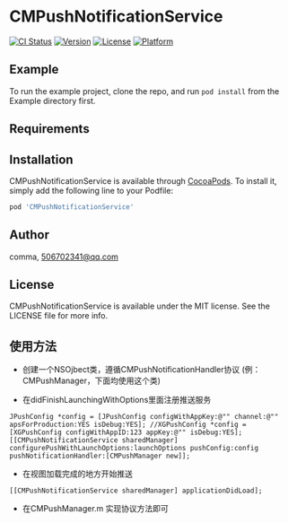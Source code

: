 # CMPushNotificationService

[![CI Status](http://img.shields.io/travis/comma/CMPushNotificationService.svg?style=flat)](https://travis-ci.org/comma/CMPushNotificationService)
[![Version](https://img.shields.io/cocoapods/v/CMPushNotificationService.svg?style=flat)](http://cocoapods.org/pods/CMPushNotificationService)
[![License](https://img.shields.io/cocoapods/l/CMPushNotificationService.svg?style=flat)](http://cocoapods.org/pods/CMPushNotificationService)
[![Platform](https://img.shields.io/cocoapods/p/CMPushNotificationService.svg?style=flat)](http://cocoapods.org/pods/CMPushNotificationService)

## Example

To run the example project, clone the repo, and run `pod install` from the Example directory first.

## Requirements

## Installation

CMPushNotificationService is available through [CocoaPods](http://cocoapods.org). To install
it, simply add the following line to your Podfile:

```ruby
pod 'CMPushNotificationService'
```

## Author

comma, 506702341@qq.com

## License

CMPushNotificationService is available under the MIT license. See the LICENSE file for more info.

## 使用方法

* 创建一个NSOjbect类，遵循CMPushNotificationHandler协议 (例：CMPushManager，下面均使用这个类)

* 在didFinishLaunchingWithOptions里面注册推送服务

`JPushConfig *config = [JPushConfig configWithAppKey:@"" channel:@"" apsForProduction:YES isDebug:YES];
//XGPushConfig *config = [XGPushConfig configWithAppID:123 appKey:@"" isDebug:YES];
[[CMPushNotificationService sharedManager] configurePushWithLaunchOptions:launchOptions pushConfig:config pushNotificationHandler:[CMPushManager new]];
`

* 在视图加载完成的地方开始推送

`[[CMPushNotificationService sharedManager] applicationDidLoad];
`

* 在CMPushManager.m 实现协议方法即可

